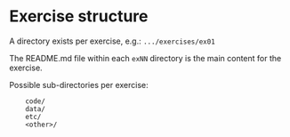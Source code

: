 # Exercise structure

A directory exists per exercise, e.g.:
 `.../exercises/ex01`
 
The README.md file within each `exNN` directory is the main content for the exercise. 

Possible sub-directories per exercise:

```
    code/
    data/
    etc/
    <other>/
```
